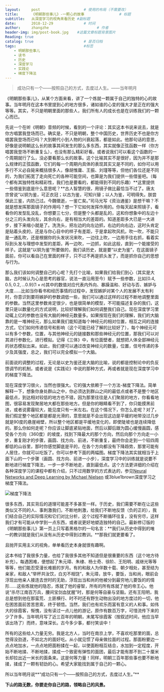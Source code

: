 ```yaml
---
layout:     post                    # 使用的布局（不需要改）
title:      《明朝那些事儿》-一颗心的故事                # 标题 
subtitle:   从深度学习的视角来看历史 #副标题
date:       2018-12-29              # 时间
author:     zhangzhe                      # 作者
header-img: img/post-book.jpg    #这篇文章标题背景图片
Reading: true
catalog: true                       # 是否归档
tags:                               #标签
    - 明朝那些事儿
    - 读书
    - 历史
    - 深度学习
    - 实践论
    - 梯度下降法
---
```

> 成功只有一个——按照自己的方式，去度过人生。——当年明月

《明朝那些事儿》，从某个方面来看，讲了一个炼就一颗属于自己的独特的心的故事。当年明月在这本书里提到心的地方很多，诸如谁的心变的强大才是正在的强大等等。其实，不只是明朝里面的那些人，我们所有人的成长也是在训练我们的一颗心而已。

先说一个在听《明朝》音频的时候，看到的一个评论：其实这本书说来说去，就是你方唱罢我登场而已。确实是，不只是明朝，整个中国历史，世界历史不也是你方唱罢我登场而已吗？大到朝代小到人物的兴衰起落，都是如此。他那句话的意思，好像是说明朝这么长的故事其间发生的那么多东西，其实就像正弦函数一样（你方唱罢我登场不断重复么），也没有那么精彩好看。或者说我们可以看这个函数的一个周期就行了么，没必要看那么长的故事。这个比喻其实不是很好，因为并不是那么规律的正弦函数，它们的每一个周期内具体的表现其实又是不同的，如你可以用多行不义必自毙来概括很多人，像胡惟庸、王振、刘瑾等等，但他们各位还是不同的，为我们拓宽了走向死亡的各种可能空间，也算是为我们提供一些借鉴吧。（每个都有其独特性和精彩性，我们也是要看的，都能得到不同的乐趣）**这里提供一些借鉴到底是什么意思呢？**古人智慧的很，用镜子做比最恰当不过了。唐太宗曾说“以铜为鉴，可正衣冠；以古为鉴，可知兴替；以人为鉴，可明得失。朕尝保此三鉴，内防己过。今魏徵逝，一鉴亡矣。”司马光写《资治通鉴》是想干嘛？不就是想发挥那面镜子的作用吗？想一下它如何发挥作用的。你每天起来照镜子，看看你的发型乱没乱，你想要三七分，但是整个头都是乱的，这和你想象中的左边十分之三的头发向左，其余向右，是有相当大的差距的。知道差距多大已是一大进步，接下来缩小就是了。洗洗头，把左边的向左边抓，右边的向右边，这时头肯定是贴着头皮的，还是与你心目中的样子有差距，于是拿起吹风机，吹一吹，不能只是一通乱吹，还是根据你的头发状况来吹，一边往上吹，一边用手往右抓，看着实际到头发与理想中发型的差距，再一边吹，一边抓，如此这般，直到一个能接受的样子。这就是“以铜为鉴”所要做的，我们读历史，就是要“以史为鉴”，在这面镜子面前，你可以看自己在里面的样子，只不过不再是抓头发了，而是抓你自己的思想与行为。

那么我们该如何调整自己的心呢？先打个比喻，如果我们给我们到心（其实是大脑，古时候认为心是思考的器官，说法一直沿用至今）赋予一些参数，比如$[0.4, 0.5, 0.2,...0.9](1×n)$其中的数值对应代表内外向、暴躁温和、好动与否、嫉妒与大度……比如当你看书和经历事情的过程中，发现嫉妒对某个人的发展不太有利时，你意识到要将嫉妒的参数调低一些，我们可以通过这样的过程不断地调整里面的参数。当然这里参数肯定很少，也是很简单的模型，不可能描述复杂的我们，这里只是以数量化的方式说明，比较好理解我们如何调整我们自己。现在深度学习里动辄上亿的参数也没有大脑的神经元数量多。如果按现在我们的理解，我们的大脑靠的是一堆神经元，那么如果我们能知道每个神经元的相对位置，相互之间的连接方式，它们如何传递信号和影响（这个可能已经了解的比较好了），每个神经元可以有多个参数，位置，与其他神经元的链接数和那些神经元的位置，那我们可以对其进行参数化，进行模拟。记得《三体》中，有位面壁者，就想把人体全部神经元的状态模拟出来。如此，我们便可以通过改变神经元的数量，位置，信号传递的多少及其强度，总之，我们可以完全模拟一个大脑。

前面说的调整的过程，无论是以史为鉴还是大脑的比喻，说的都是控制论中的负反馈调节的机制，或者说是《实践论》中说的那种方式，再或者就是现在深度学习中的梯度下降法。

现在深度学习很火，当然也很强大。它的强大依赖于一个方法-梯度下降法。简单解释一下，想象你身处群山之中，你必须达到群山之间的最低点或者不是整个地区最低点，到达相对较低的地方也不错，因为那里往往是人们聚居的地方，你看看地图，很容易发现聚居地大都在那些地方。但是你的眼睛看不到了，你只能摸黑前进，或者说雾霾较大，能见度只有一米左右。在这个情况下，你怎么走呢？对了，我们假定整个地区都是都是光滑的，意思就是不会出现这边是平缓的地带没过几步就是90度的悬崖峭壁，所以整个地区都是平缓地变化的，即使陡坡也是连续降低的。那么你如何走呢？你应该让脚底紧贴地面，然后以脚后跟为圆心缓慢画圆，感受各个方向（360度）的坡度，找到下降最大的那个方向，然后向那个方向走一小步，重复刚才的步骤，画圆、找方向、前进，不断重复，最终你会走到一个较四周都低的山谷里，那时你感觉脚底是平的，在各个方向都没有下降趋势，那里可能有人居住，你就可以吃饭了。你可以参考下面的两幅图。梯度下降法其实就相当于上面下山的一个步骤（画圆、找方向、前进一小步），深度学习中的训练就是说要不断地进行梯度下降法，一步一步不断地走，直到最低点。这个方法更详细的介绍在各种深度学习的课程中都有介绍，只不过用数学的方式表达的，参见[Neural Networks and Deep Learning by Michael Nielsen](http://neuralnetworksanddeeplearning.com/) 或3blue1brown深度学习之梯度下降法。

![梯度下降法](https://raw.githubusercontent.com/PhilosopherZ/ImgeBed/master/Imges/post-Gradient.png?token=Afj4-ZAlPuj1im4Mzu4Z7JplIHUMqZpLks5cMKhKwA%3D%3D)



很多东西，其实背后的道理可能差不多甚至一样。于历史，我们需要不断在让这些类似又不同的人、事刺激我们，不断地刺激，给我们不断地反馈（负的正的），我们结合自己的实际情况和它们对比分析，这个过程不断循环往复，没有穷尽，这样我们才有可能从中学到一点东西，或者说更好地塑造独特的自己。最新修订版的《明朝那些事儿》第一页上只写着黑格尔的一句名言：**我们从历史中得到的唯一的教训就是我们从没有从历史中得到过教训。**那我们就更要看了。

且抛开实用主义的视角，单单看历史本身就很有趣啊。

这本书给了我很多力量，也给了我很多其他不知道但是很重要的东西（这个地方待补充）。每遇困难，便想起了朱元璋、朱棣、杨士奇、徐阶、王阳明、戚继光等等等等，他们能忍受漫长难捱的岁月。有的和敌人为伴数十载、朝夕相处，甚至结为亲家，和敌人“举杯共汝饮，白刃不相饶”，朱元璋，放牛，要饭，当和尚，眼前会浮现出他亲人接连去世时的无助，浮现出当和尚的他被分到最穷地儿要饭的的情形……这些炼就他的隐忍，炼就了他的睿智，所有的所有炼就了他的帝王心。他说“杀尽江南百万兵，腰间宝剑血犹腥”时，那是何等自豪与坚毅。还有王阳明，我总是想到他在那蛮荒、土匪横行、时不时还有野生动物出没的地方度过的一切，他在困苦面前苦苦思索，终于顿悟。当然，我们也有欢乐而富有意义的人和事。如伟大的徐霞客，惭愧，没有读过一点儿他的游记，原作有数百万字，可惜流传下来的少了许多。当年明月写了近三百年的明朝，末尾写徐霞客（按叙述时间，他应当早该出场了）而终，意味深长。古今多少事，都付笑谈中！

所有的这些给人力量无穷。我是北方人，当时在南京上学，不喜欢吃那里的面，总觉得没劲道，不如北方的面好吃。从小就见惯了母亲做拉面的过程。那面粉要边一点点地加水，一点点地把面粉揉在一起，以使面粉相互结合，水加到一定程度，开始不断地揉、不断地揉，揉成一个致密有弹性的面团，最后才能有那不到二十厘米长却拉出近一米长的面条来。这是何等力量！同样，明朝三百年那些事也要不断地揉，揉成了一颗有韧劲的心。希望大家能找到属于自己的一颗心。

所以当年明月说**“成功只有一个——按照自己的方式，去度过人生。”** 

**下山的路无数，你要走你自己的路，领略自己的风景。**

